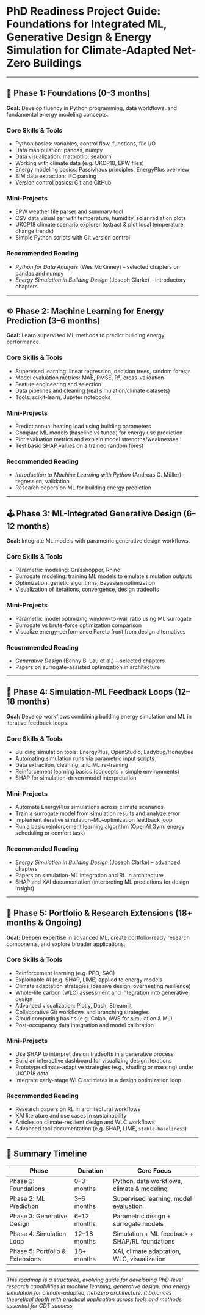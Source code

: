 # PhD Readiness Project Guide: Foundations for Integrated ML, Generative Design & Energy Simulation for Climate-Adapted Net-Zero Buildings

---

## 🧱 Phase 1: Foundations (0–3 months)

**Goal:** Develop fluency in Python programming, data workflows, and fundamental energy modeling concepts.

### Core Skills & Tools
- Python basics: variables, control flow, functions, file I/O  
- Data manipulation: pandas, numpy  
- Data visualization: matplotlib, seaborn  
- Working with climate data (e.g. UKCP18, EPW files)  
- Energy modeling basics: Passivhaus principles, EnergyPlus overview  
- BIM data extraction: IFC parsing  
- Version control basics: Git and GitHub  

### Mini-Projects
- EPW weather file parser and summary tool  
- CSV data visualizer with temperature, humidity, solar radiation plots  
- UKCP18 climate scenario explorer (extract & plot local temperature change trends)  
- Simple Python scripts with Git version control  

### Recommended Reading
- *Python for Data Analysis* (Wes McKinney) – selected chapters on pandas and numpy  
- *Energy Simulation in Building Design* (Joseph Clarke) – introductory chapters

---

## ⚙️ Phase 2: Machine Learning for Energy Prediction (3–6 months)

**Goal:** Learn supervised ML methods to predict building energy performance.

### Core Skills & Tools
- Supervised learning: linear regression, decision trees, random forests  
- Model evaluation metrics: MAE, RMSE, R², cross-validation  
- Feature engineering and selection  
- Data pipelines and cleaning (real simulation/climate datasets)  
- Tools: scikit-learn, Jupyter notebooks  

### Mini-Projects
- Predict annual heating load using building parameters  
- Compare ML models (baseline vs tuned) for energy use prediction  
- Plot evaluation metrics and explain model strengths/weaknesses  
- Test basic SHAP values on a trained random forest  

### Recommended Reading
- *Introduction to Machine Learning with Python* (Andreas C. Müller) – regression, validation  
- Research papers on ML for building energy prediction

---

## 🕹️ Phase 3: ML-Integrated Generative Design (6–12 months)

**Goal:** Integrate ML models with parametric generative design workflows.

### Core Skills & Tools
- Parametric modeling: Grasshopper, Rhino  
- Surrogate modeling: training ML models to emulate simulation outputs  
- Optimization: genetic algorithms, Bayesian optimization  
- Visualization of iterations, convergence, design tradeoffs  

### Mini-Projects
- Parametric model optimizing window-to-wall ratio using ML surrogate  
- Surrogate vs brute-force optimization comparison  
- Visualize energy-performance Pareto front from design alternatives  

### Recommended Reading
- *Generative Design* (Benny B. Lau et al.) – selected chapters  
- Papers on surrogate-assisted optimization in architecture

---

## 🔄 Phase 4: Simulation-ML Feedback Loops (12–18 months)

**Goal:** Develop workflows combining building energy simulation and ML in iterative feedback loops.

### Core Skills & Tools
- Building simulation tools: EnergyPlus, OpenStudio, Ladybug/Honeybee  
- Automating simulation runs via parametric input scripts  
- Data extraction, cleaning, and ML re-training  
- Reinforcement learning basics (concepts + simple environments)  
- SHAP for simulation-driven model interpretation  

### Mini-Projects
- Automate EnergyPlus simulations across climate scenarios  
- Train a surrogate model from simulation results and analyze error  
- Implement iterative simulation–ML–optimization feedback loop  
- Run a basic reinforcement learning algorithm (OpenAI Gym: energy scheduling or comfort task)  

### Recommended Reading
- *Energy Simulation in Building Design* (Joseph Clarke) – advanced chapters  
- Papers on simulation-ML integration and RL in architecture  
- SHAP and XAI documentation (interpreting ML predictions for design insight)

---

## 🔬 Phase 5: Portfolio & Research Extensions (18+ months & Ongoing)

**Goal:** Deepen expertise in advanced ML, create portfolio-ready research components, and explore broader applications.

### Core Skills & Tools
- Reinforcement learning (e.g. PPO, SAC)  
- Explainable AI (e.g. SHAP, LIME) applied to energy models  
- Climate adaptation strategies (passive design, overheating resilience)  
- Whole-life carbon (WLC) assessment and integration into generative design  
- Advanced visualization: Plotly, Dash, Streamlit  
- Collaborative Git workflows and branching strategies  
- Cloud computing basics (e.g. Colab, AWS for simulation & ML)  
- Post-occupancy data integration and model calibration  

### Mini-Projects
- Use SHAP to interpret design tradeoffs in a generative process  
- Build an interactive dashboard for visualizing design iterations  
- Prototype climate-adaptive strategies (e.g., shading or massing) under UKCP18 data  
- Integrate early-stage WLC estimates in a design optimization loop  

### Recommended Reading
- Research papers on RL in architectural workflows  
- XAI literature and use cases in sustainability  
- Articles on climate-resilient design and WLC workflows  
- Advanced tool documentation (e.g. SHAP, LIME, `stable-baselines3`)  

---

## 📅 Summary Timeline

| Phase                         | Duration        | Core Focus                                      |
|-------------------------------|-----------------|-------------------------------------------------|
| Phase 1: Foundations          | 0–3 months      | Python, data workflows, climate & modeling      |
| Phase 2: ML Prediction        | 3–6 months      | Supervised learning, model evaluation           |
| Phase 3: Generative Design    | 6–12 months     | Parametric design + surrogate models            |
| Phase 4: Simulation Loop      | 12–18 months    | Simulation + ML feedback + SHAP/RL foundations  |
| Phase 5: Portfolio & Extensions | 18+ months      | XAI, climate adaptation, WLC, visualization     |

---

*This roadmap is a structured, evolving guide for developing PhD-level research capabilities in machine learning, generative design, and energy simulation for climate-adapted, net-zero architecture. It balances theoretical depth with practical application across tools and methods essential for CDT success.*


